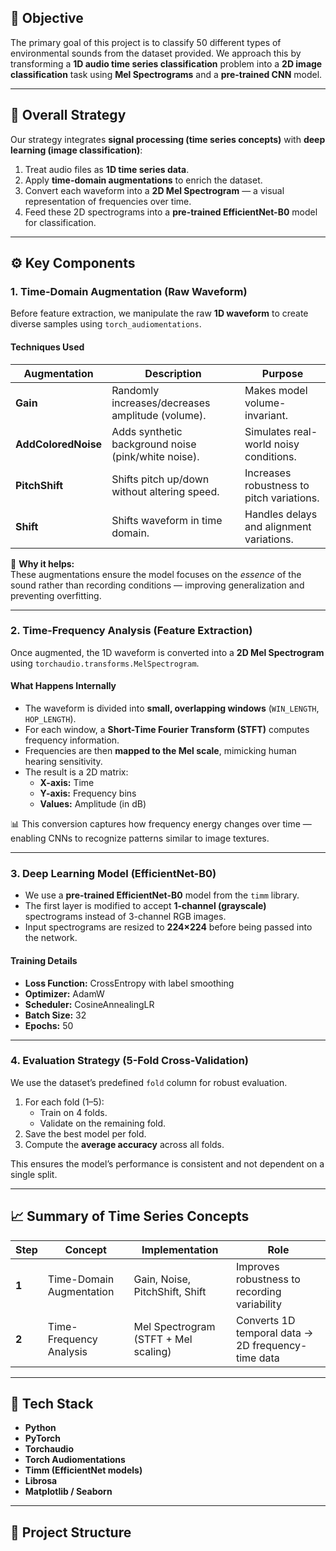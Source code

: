 ## 🏁 Objective
The primary goal of this project is to classify 50 different types of environmental sounds from the dataset provided.
We approach this by transforming a **1D audio time series classification** problem into a **2D image classification** task using **Mel Spectrograms** and a **pre-trained CNN** model.

---

## 🧠 Overall Strategy
Our strategy integrates **signal processing (time series concepts)** with **deep learning (image classification)**:

1. Treat audio files as **1D time series data**.
2. Apply **time-domain augmentations** to enrich the dataset.
3. Convert each waveform into a **2D Mel Spectrogram** — a visual representation of frequencies over time.
4. Feed these 2D spectrograms into a **pre-trained EfficientNet-B0** model for classification.

---

## ⚙️ Key Components

### 1. Time-Domain Augmentation (Raw Waveform)
Before feature extraction, we manipulate the raw **1D waveform** to create diverse samples using `torch_audiomentations`.

#### Techniques Used
| Augmentation | Description | Purpose |
|---------------|-------------|----------|
| **Gain** | Randomly increases/decreases amplitude (volume). | Makes model volume-invariant. |
| **AddColoredNoise** | Adds synthetic background noise (pink/white noise). | Simulates real-world noisy conditions. |
| **PitchShift** | Shifts pitch up/down without altering speed. | Increases robustness to pitch variations. |
| **Shift** | Shifts waveform in time domain. | Handles delays and alignment variations. |

🧩 **Why it helps:**  
These augmentations ensure the model focuses on the *essence* of the sound rather than recording conditions — improving generalization and preventing overfitting.

---

### 2. Time-Frequency Analysis (Feature Extraction)
Once augmented, the 1D waveform is converted into a **2D Mel Spectrogram** using `torchaudio.transforms.MelSpectrogram`.

#### What Happens Internally
- The waveform is divided into **small, overlapping windows** (`WIN_LENGTH`, `HOP_LENGTH`).
- For each window, a **Short-Time Fourier Transform (STFT)** computes frequency information.
- Frequencies are then **mapped to the Mel scale**, mimicking human hearing sensitivity.
- The result is a 2D matrix:  
  - **X-axis:** Time  
  - **Y-axis:** Frequency bins  
  - **Values:** Amplitude (in dB)

📊 This conversion captures how frequency energy changes over time — enabling CNNs to recognize patterns similar to image textures.

---

### 3. Deep Learning Model (EfficientNet-B0)
- We use a **pre-trained EfficientNet-B0** model from the `timm` library.
- The first layer is modified to accept **1-channel (grayscale)** spectrograms instead of 3-channel RGB images.
- Input spectrograms are resized to **224×224** before being passed into the network.

#### Training Details
- **Loss Function:** CrossEntropy with label smoothing  
- **Optimizer:** AdamW  
- **Scheduler:** CosineAnnealingLR  
- **Batch Size:** 32  
- **Epochs:** 50  

---

### 4. Evaluation Strategy (5-Fold Cross-Validation)
We use the dataset’s predefined `fold` column for robust evaluation.

1. For each fold (1–5):
   - Train on 4 folds.
   - Validate on the remaining fold.
2. Save the best model per fold.
3. Compute the **average accuracy** across all folds.

This ensures the model’s performance is consistent and not dependent on a single split.

---

## 📈 Summary of Time Series Concepts
| Step | Concept | Implementation | Role |
|------|----------|----------------|------|
| **1** | Time-Domain Augmentation | Gain, Noise, PitchShift, Shift | Improves robustness to recording variability |
| **2** | Time-Frequency Analysis | Mel Spectrogram (STFT + Mel scaling) | Converts 1D temporal data → 2D frequency-time data |

---

## 🧩 Tech Stack
- **Python**
- **PyTorch**
- **Torchaudio**
- **Torch Audiomentations**
- **Timm (EfficientNet models)**
- **Librosa**
- **Matplotlib / Seaborn**

---

## 📁 Project Structure
